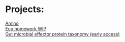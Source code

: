 # Projects:

[Amino](https://lilayah.github.io/amino) <br>
[Eco homework WIP](https://lilayah.github.io/TSM_hw2.html) <br>
[Gut microbial effector protein taxonomy (early access)](https://lilayah.github.io/taxonomy.krona_public.html)
